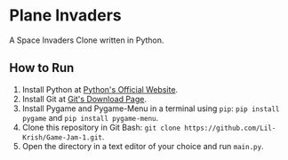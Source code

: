 # Plane Invaders
A Space Invaders Clone written in Python.

## How to Run
1. Install Python at [Python's Official Website](http://python.org).
2. Install Git at [Git's Download Page](https://git-scm.com/downloads).
3. Install Pygame and Pygame-Menu in a terminal using `pip`: `pip install pygame` and `pip install pygame-menu`.
4. Clone this repository in Git Bash: `git clone https://github.com/Lil-Krish/Game-Jam-1.git`.
5. Open the directory in a text editor of your choice and run `main.py`.
